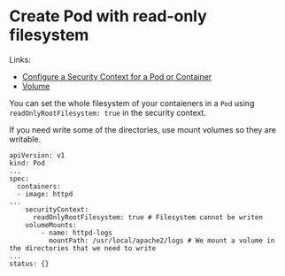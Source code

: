 # Create Pod with read-only filesystem

Links:
  - [Configure a Security Context for a Pod or Container](https://kubernetes.io/docs/tasks/configure-pod-container/security-context/)
  - [Volume](https://kubernetes.io/docs/concepts/storage/volumes/)

You can set the whole filesystem of your contaieners in a `Pod` using `readOnlyRootFilesystem: true` in the security context.

If you need write some of the directories, use mount volumes so they are writable.

```
apiVersion: v1
kind: Pod
...
spec:
  containers:
  - image: httpd
...
    securityContext:
      readOnlyRootFilesystem: true # Filesystem cannot be writen
    volumeMounts:
        - name: httpd-logs
          mountPath: /usr/local/apache2/logs # We mount a volume in the directories that we need to write
...
status: {}
```
